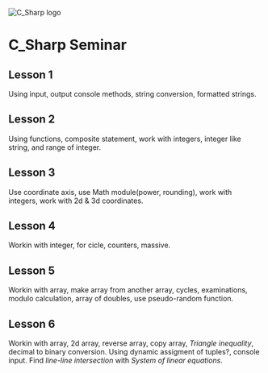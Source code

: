 ![C_Sharp logo](https://upload.wikimedia.org/wikipedia/commons/4/4f/Csharp_Logo.png)

# C_Sharp Seminar

## Lesson 1
Using input, output console methods, string conversion, formatted strings.

## Lesson 2
Using functions, composite statement, work with integers, integer like string, and range of integer.

## Lesson 3
Use coordinate axis, use Math module(power, rounding), work with integers, work with 2d & 3d coordinates.

## Lesson 4
Workin with integer, for cicle, counters, massive.

## Lesson 5
Workin with array, make array from another array, cycles, examinations, modulo calculation, array of doubles, use pseudo-random function.

## Lesson 6
Workin with array, 2d array, reverse array, copy array, _Triangle inequality_, decimal to binary conversion.
Using dynamic assigment of tuples?, console input. Find _line-line intersection_ with _System of linear equations_.